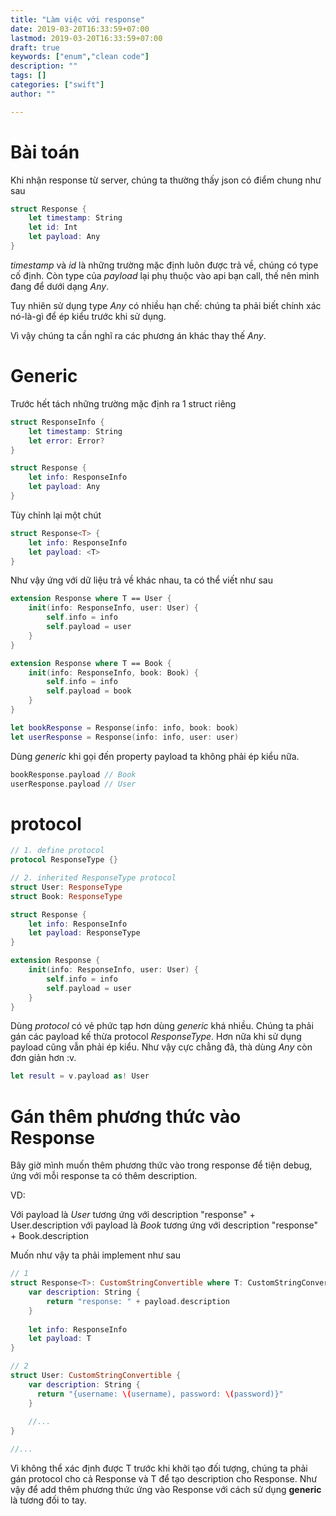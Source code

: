 ```yaml
---
title: "Làm việc với response"
date: 2019-03-20T16:33:59+07:00
lastmod: 2019-03-20T16:33:59+07:00
draft: true
keywords: ["enum","clean code"]
description: ""
tags: []
categories: ["swift"]
author: ""

---
```


# Bài toán

Khi nhận response từ server, chúng ta thường thấy json có điểm chung như sau

```swift
struct Response {
    let timestamp: String
    let id: Int
    let payload: Any
}
```

*timestamp* và *id* là những trường mặc định luôn được trả về, chúng có type cố định. Còn type của *payload* lại phụ thuộc vào api bạn call, thế nên mình đang để dưới dạng *Any*.

Tuy nhiên sử dụng type *Any* có nhiều hạn chế: chúng ta phải biết chính xác nó-là-gì để ép kiểu trước khi sử dụng.

Vì vậy chúng ta cần nghĩ ra các phương án khác thay thế *Any*.

# Generic

Trước hết tách những trường mặc định ra 1 struct riêng

```swift
struct ResponseInfo {
    let timestamp: String
    let error: Error?
}

struct Response {
    let info: ResponseInfo
    let payload: Any
}
```

Tùy chỉnh lại một chút

```swift
struct Response<T> {
    let info: ResponseInfo
    let payload: <T>
}
```

Như vậy ứng với dữ liệu trả về khác nhau, ta có thể viết như sau

```swift
extension Response where T == User {
    init(info: ResponseInfo, user: User) {
        self.info = info
        self.payload = user
    }
}

extension Response where T == Book {
    init(info: ResponseInfo, book: Book) {
        self.info = info
        self.payload = book
    }
}

let bookResponse = Response(info: info, book: book)
let userResponse = Response(info: info, user: user)
```

Dùng *generic* khi gọi đến property payload ta không phải ép kiểu nữa.

```swift
bookResponse.payload // Book
userResponse.payload // User
```

# protocol

```swift
// 1. define protocol
protocol ResponseType {}

// 2. inherited ResponseType protocol
struct User: ResponseType
struct Book: ResponseType

struct Response {
    let info: ResponseInfo
    let payload: ResponseType
}

extension Response {
    init(info: ResponseInfo, user: User) {
        self.info = info
        self.payload = user
    }
}
```

Dùng *protocol* có vẻ phức tạp hơn dùng *generic* khá nhiều. Chúng ta phải gán các payload kế thừa protocol *ResponseType*. Hơn nữa khi sử dụng payload cũng vẫn phải ép kiểu. Như vậy cực chẳng đã, thà dùng *Any* còn đơn giản hơn :v.

```swift
let result = v.payload as! User
```

# Gán thêm phương thức vào Response

Bây giờ mình muốn thêm phương thức vào trong response để tiện debug, ứng với mỗi response ta có thêm description.

VD:

Với payload là *User* tương ứng với description "response" + User.description 
với payload là *Book* tương ứng với description "response" + Book.description

Muốn như vậy ta phải implement như sau

```swift
// 1 
struct Response<T>: CustomStringConvertible where T: CustomStringConvertible {
    var description: String {
        return "response: " + payload.description
    }
    
    let info: ResponseInfo
    let payload: T
}

// 2
struct User: CustomStringConvertible {
    var description: String {
      return "{username: \(username), password: \(password)}"
    }
    
    //...
}

//...
```

Vì không thể xác định được T trước khi khởi tạo đối tượng, chúng ta phải gán protocol cho cả Response và T để tạo description cho Response.
Như vậy để add thêm phương thức ứng vào Response với cách sử dụng **generic** là tương đối to tay.




